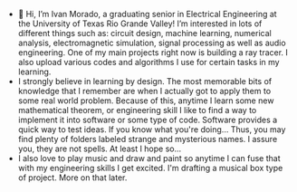 - 👋 Hi, I’m Ivan Morado, a graduating senior in Electrical Engineering at the University of Texas Rio Grande Valley!
I’m interested in lots of different things such as: circuit design, machine learning, numerical analysis, electromagnetic simulation, signal processing as well as audio engineering. One of my main projects right now is building a ray tracer. I also upload various codes and algorithms I use for certain tasks in my learning.  
- I strongly believe in learning by design. The most memorable bits of knowledge that I remember are when I actually got to apply them to some real world problem. Because of this, anytime I learn some new mathematical theorem, or engineering skill I like to find a way to implement it into software or some type of code. Software provides a quick way to test ideas. If you know what you're doing... Thus, you may find plenty of folders labeled strange and mysterious names. I assure you, they are not spells. At least I hope so...
- I also love to play music and draw and paint so anytime I can fuse that with my engineering skills I get excited. I'm drafting a musical box type of project. More on that later. 

<!---
ivanm451/ivanm451 is a ✨ special ✨ repository because its `README.md` (this file) appears on your GitHub profile.
You can click the Preview link to take a look at your changes.
--->
